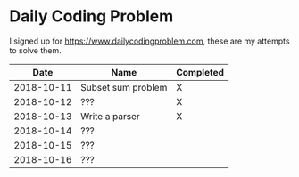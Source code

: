 # Daily Coding Problem

I signed up for https://www.dailycodingproblem.com, these are my attempts to solve them.

| Date       | Name               | Completed |
|------------|--------------------|-----------|
| 2018-10-11 | Subset sum problem | X         |
| 2018-10-12 | ???                | X         |
| 2018-10-13 | Write a parser     | X         |
| 2018-10-14 | ???                |           |
| 2018-10-15 | ???                |           |
| 2018-10-16 | ???                |           |

